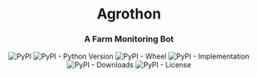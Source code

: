 <div align="center">
<h1>Agrothon</h1>
<h3>A Farm Monitoring Bot</h3>
<img alt="PyPI" src="https://img.shields.io/pypi/v/Agrothon">
<img alt="PyPI - Python Version" src="https://img.shields.io/pypi/pyversions/Agrothon">
<img alt="PyPI - Wheel" src="https://img.shields.io/pypi/wheel/Agrothon">
<img alt="PyPI - Implementation" src="https://img.shields.io/pypi/implementation/Agrothon">
<img alt="PyPI - Downloads" src="https://img.shields.io/pypi/dm/Agrothon">
<img alt="PyPI - License" src="https://img.shields.io/pypi/l/Agrothon">

</div>
